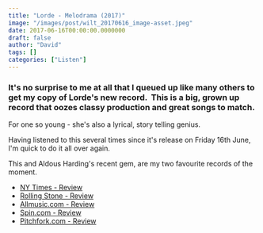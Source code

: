 ```yaml
---
title: "Lorde - Melodrama (2017)"
image: "/images/post/wilt_20170616_image-asset.jpeg"
date: 2017-06-16T00:00:00.0000000
draft: false
author: "David"
tags: []
categories: ["Listen"]
---
```

### It's no surprise to me at all that I queued up like many others to get my copy of Lorde's new record.  This is a big, grown up record that oozes classy production and great songs to match.  
For one so young - she's also a lyrical, story telling genius.

 Having listened to this several times since it's release on Friday 16th June, I'm quick to do it all over again.  
  
This and Aldous Harding's recent gem, are my two favourite records of the moment.

-  [NY Times - Review](https://www.nytimes.com/2017/06/16/arts/music/lorde-melodrama-review.html?mcubz=2&amp;_r=0)
-  [Rolling Stone - Review](http://www.rollingstone.com/music/albumreviews/review-lordes-melodrama-w487965)
-  [Allmusic.com - Review](http://www.allmusic.com/album/melodrama-mw0003031925)
-  [Spin.com - Review](http://www.spin.com/2017/06/lorde-melodrama-review/)
-  [Pitchfork.com - Review](http://pitchfork.com/reviews/albums/lorde-melodrama/)